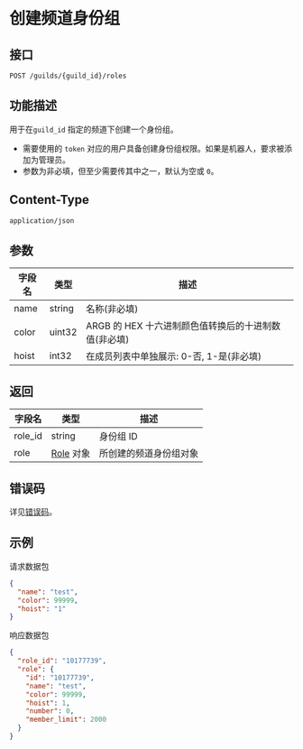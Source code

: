 # 创建频道身份组

## 接口

`POST /guilds/{guild_id}/roles`

## 功能描述

用于在`guild_id` 指定的频道下创建一个身份组。

- 需要使用的 `token` 对应的用户具备创建身份组权限。如果是机器人，要求被添加为管理员。
- 参数为非必填，但至少需要传其中之一，默认为空或 `0`。

## Content-Type

`application/json`

## 参数

| 字段名 | 类型   | 描述                                                 |
| ------ | ------ | ---------------------------------------------------- |
| name   | string | 名称(非必填)                                         |
| color  | uint32 | ARGB 的 HEX 十六进制颜色值转换后的十进制数值(非必填) |
| hoist  | int32  | 在成员列表中单独展示: 0-否, 1-是(非必填)             |

## 返回

| 字段名  | 类型                            | 描述                   |
| ------- | ------------------------------- | ---------------------- |
| role_id | string                          | 身份组 ID              |
| role    | [Role](../role/member/role_model.md#role) 对象 | 所创建的频道身份组对象 |

## 错误码

详见[错误码](../../../openapi/error/error.md)。


## 示例

请求数据包

```json
{
  "name": "test",
  "color": 99999,
  "hoist": "1"
}
```

响应数据包

```json
{
  "role_id": "10177739",
  "role": {
    "id": "10177739",
    "name": "test",
    "color": 99999,
    "hoist": 1,
    "number": 0,
    "member_limit": 2000
  }
}
```
